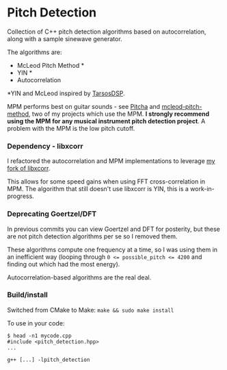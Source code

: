 # Pitch Detection

Collection of C++ pitch detection algorithms based on autocorrelation, along with a sample sinewave generator.

The algorithms are:

* McLeod Pitch Method *
* YIN *
* Autocorrelation

\*YIN and McLeod inspired by [TarsosDSP](https://github.com/JorenSix/TarsosDSP).

MPM performs best on guitar sounds - see [Pitcha](https://github.com/sevagh/Pitcha) and [mcleod-pitch-method](https://github.com/sevagh/mcleod-pitch-method), two of my projects which use the MPM. **I strongly recommend using the MPM for any musical instrument pitch detection project**. A problem with the MPM is the low pitch cutoff.

### Dependency - libxcorr

I refactored the autocorrelation and MPM implementations to leverage [my fork of libxcorr](https://github.com/sevagh/libxcorr).

This allows for some speed gains when using FFT cross-correlation in MPM. The algorithm that still doesn't use libxcorr is YIN, this is a work-in-progress.

### Deprecating Goertzel/DFT

In previous commits you can view Goertzel and DFT for posterity, but these are not pitch detection algorithms per se so I removed them.

These algorithms compute one frequency at a time, so I was using them in an inefficient way (looping through `0 <= possible_pitch <= 4200` and finding out which had the most energy).

Autocorrelation-based algorithms are the real deal.

### Build/install

Switched from CMake to Make: `make && sudo make install`

To use in your code:

```
$ head -n1 mycode.cpp
#include <pitch_detection.hpp>
...

g++ [...] -lpitch_detection
```
